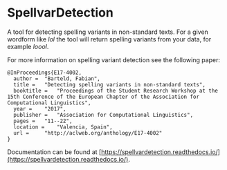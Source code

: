 # SpellvarDetection

A tool for detecting spelling variants in non-standard texts.
For a given wordform like _lol_ the tool will return spelling variants from
your data, for example _loool_.

For more information on spelling variant detection see the following paper:

```
@InProceedings{E17-4002,
  author = 	"Barteld, Fabian",
  title = 	"Detecting spelling variants in non-standard texts",
  booktitle = 	"Proceedings of the Student Research Workshop at the 15th Conference of the European Chapter of the Association for Computational Linguistics",
  year = 	"2017",
  publisher = 	"Association for Computational Linguistics",
  pages = 	"11--22",
  location = 	"Valencia, Spain",
  url = 	"http://aclweb.org/anthology/E17-4002"
}
```

Documentation can be found at
[https://spellvardetection.readthedocs.io/](https://spellvardetection.readthedocs.io/).

